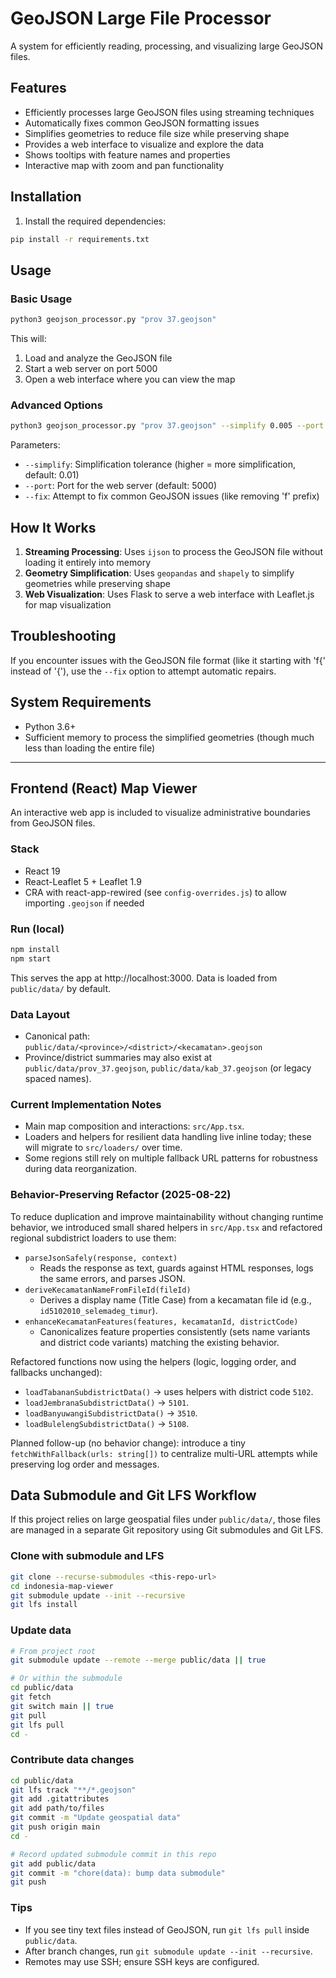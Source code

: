 # GeoJSON Large File Processor

A system for efficiently reading, processing, and visualizing large GeoJSON files.

## Features

- Efficiently processes large GeoJSON files using streaming techniques
- Automatically fixes common GeoJSON formatting issues
- Simplifies geometries to reduce file size while preserving shape
- Provides a web interface to visualize and explore the data
- Shows tooltips with feature names and properties
- Interactive map with zoom and pan functionality

## Installation

1. Install the required dependencies:

```bash
pip install -r requirements.txt
```

## Usage

### Basic Usage

```bash
python3 geojson_processor.py "prov 37.geojson"
```

This will:
1. Load and analyze the GeoJSON file
2. Start a web server on port 5000
3. Open a web interface where you can view the map

### Advanced Options

```bash
python3 geojson_processor.py "prov 37.geojson" --simplify 0.005 --port 8080 --fix
```

Parameters:
- `--simplify`: Simplification tolerance (higher = more simplification, default: 0.01)
- `--port`: Port for the web server (default: 5000)
- `--fix`: Attempt to fix common GeoJSON issues (like removing 'f' prefix)

## How It Works

1. **Streaming Processing**: Uses `ijson` to process the GeoJSON file without loading it entirely into memory
2. **Geometry Simplification**: Uses `geopandas` and `shapely` to simplify geometries while preserving shape
3. **Web Visualization**: Uses Flask to serve a web interface with Leaflet.js for map visualization

## Troubleshooting

If you encounter issues with the GeoJSON file format (like it starting with 'f{' instead of '{'), use the `--fix` option to attempt automatic repairs.

## System Requirements

- Python 3.6+
- Sufficient memory to process the simplified geometries (though much less than loading the entire file)

---

## Frontend (React) Map Viewer

An interactive web app is included to visualize administrative boundaries from GeoJSON files.

### Stack

- React 19
- React-Leaflet 5 + Leaflet 1.9
- CRA with react-app-rewired (see `config-overrides.js`) to allow importing `.geojson` if needed

### Run (local)

```bash
npm install
npm start
```

This serves the app at http://localhost:3000. Data is loaded from `public/data/` by default.

### Data Layout

- Canonical path: `public/data/<province>/<district>/<kecamatan>.geojson`
- Province/district summaries may also exist at `public/data/prov_37.geojson`, `public/data/kab_37.geojson` (or legacy spaced names).

### Current Implementation Notes

- Main map composition and interactions: `src/App.tsx`.
- Loaders and helpers for resilient data handling live inline today; these will migrate to `src/loaders/` over time.
- Some regions still rely on multiple fallback URL patterns for robustness during data reorganization.

### Behavior-Preserving Refactor (2025-08-22)

To reduce duplication and improve maintainability without changing runtime behavior, we introduced small shared helpers in `src/App.tsx` and refactored regional subdistrict loaders to use them:

- `parseJsonSafely(response, context)`
  - Reads the response as text, guards against HTML responses, logs the same errors, and parses JSON.
- `deriveKecamatanNameFromFileId(fileId)`
  - Derives a display name (Title Case) from a kecamatan file id (e.g., `id5102010_selemadeg_timur`).
- `enhanceKecamatanFeatures(features, kecamatanId, districtCode)`
  - Canonicalizes feature properties consistently (sets name variants and district code variants) matching the existing behavior.

Refactored functions now using the helpers (logic, logging order, and fallbacks unchanged):

- `loadTabananSubdistrictData()` → uses helpers with district code `5102`.
- `loadJembranaSubdistrictData()` → `5101`.
- `loadBanyuwangiSubdistrictData()` → `3510`.
- `loadBulelengSubdistrictData()` → `5108`.

Planned follow-up (no behavior change): introduce a tiny `fetchWithFallback(urls: string[])` to centralize multi-URL attempts while preserving log order and messages.


## Data Submodule and Git LFS Workflow

If this project relies on large geospatial files under `public/data/`, those files are managed in a separate Git repository using Git submodules and Git LFS.

### Clone with submodule and LFS

```bash
git clone --recurse-submodules <this-repo-url>
cd indonesia-map-viewer
git submodule update --init --recursive
git lfs install
```

### Update data

```bash
# From project root
git submodule update --remote --merge public/data || true

# Or within the submodule
cd public/data
git fetch
git switch main || true
git pull
git lfs pull
cd -
```

### Contribute data changes

```bash
cd public/data
git lfs track "**/*.geojson"
git add .gitattributes
git add path/to/files
git commit -m "Update geospatial data"
git push origin main
cd -

# Record updated submodule commit in this repo
git add public/data
git commit -m "chore(data): bump data submodule"
git push
```

### Tips

- If you see tiny text files instead of GeoJSON, run `git lfs pull` inside `public/data`.
- After branch changes, run `git submodule update --init --recursive`.
- Remotes may use SSH; ensure SSH keys are configured.

